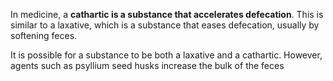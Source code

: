 In medicine, a **cathartic is a substance that accelerates defecation**. This is similar to a laxative, which is a substance that eases defecation, usually by softening feces.

It is possible for a substance to be both a laxative and a cathartic. However, agents such as psyllium seed husks increase the bulk of the feces